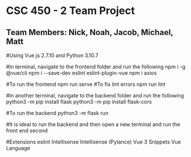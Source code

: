 # CSC 450 - 2 Team Project
## Team Members: Nick, Noah, Jacob, Michael, Matt

#Using Vue.js 2.7.10 and Python 3.10.7

#In terminal, navigate to the frontend folder and run the following
    npm i -g @vue/cli
    npm i --save-dev eslint eslint-plugin-vue
    npm i axios

#To run the frontend
    npm run serve 
#To fix lint errors
    npm run lint

#In another terminal, navigate to the backend folder and run the following
    python3 -m pip install flask
    python3 -m pip install flask-cors

#To run the backend
    python3 -m flask run

#It is ideal to run the backend and then open a new terminal and run the front end second


#Extensions
    eslint
    Intellisense
    Intellisense (Pylance)
    Vue 3 Snippets
    Vue Language
    




